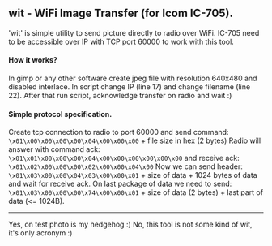 ## wit - WiFi Image Transfer (for Icom IC-705).
'wit' is simple utility to send picture directly to radio over WiFi. IC-705 need to be accessible over IP with TCP port 60000 to work with this tool.

#### How it works?
In gimp or any other software create jpeg file with resolution 640x480 and disabled interlace. In script change IP (line 17) and change filename (line 22). After that run script, acknowledge transfer on radio and wait :)

#### Simple protocol specification.
Create tcp connection to radio to port 60000 and send command:
`\x01\x00\x00\x00\x00\x04\x00\x00\x00` + file size in hex (2 bytes)
Radio will answer with command ack:
`\x01\x01\x00\x00\x00\x04\x00\x00\x00\x00\x00\x00`
and receive ack:
`\x01\x02\x00\x00\x00\x02\x00\x00\x04\x00`
Now we can send header:
`\x01\x03\x00\x00\x04\x03\x00\x00\x01` + size of data + 1024 bytes of data
and wait for receive ack.
On last package of data we need to send:
`\x01\x03\x00\x00\x00\x74\x00\x00\x01` + size of data (2 bytes) + last part of data (<= 1024B).

------------

Yes, on test photo is my hedgehog :) 
No, this tool is not some kind of wit, it's only acronym :)
